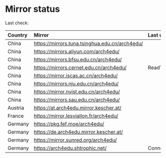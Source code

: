 <script src="./time.js"></script>
# Mirror status
Last check: <script type="text/javascript">localize(1754037413.282299);</script>

|Country|Mirror|Last update|
|:------|:-----|:----------|
|China|https://mirrors.tuna.tsinghua.edu.cn/arch4edu/|<script type="text/javascript">localize(1754031409);</script>|
|China|https://mirrors.aliyun.com/arch4edu/|<script type="text/javascript">localize(1754031409);</script>|
|China|https://mirrors.bfsu.edu.cn/arch4edu/|<script type="text/javascript">localize(1753987843);</script>|
|China|https://mirrors.cernet.edu.cn/arch4edu/|ReadTimeout|
|China|https://mirror.iscas.ac.cn/arch4edu/|<script type="text/javascript">localize(1753987843);</script>|
|China|https://mirrors.nju.edu.cn/arch4edu/|<script type="text/javascript">localize(1753987843);</script>|
|China|https://mirror.nyist.edu.cn/arch4edu/|<script type="text/javascript">localize(1753987843);</script>|
|China|https://mirrors.sau.edu.cn/arch4edu/|<script type="text/javascript">localize(1753815127);</script>|
|Austria|https://at.arch4edu.mirror.kescher.at/|<script type="text/javascript">localize(1753987843);</script>|
|France|https://mirror.lesviallon.fr/arch4edu/|<script type="text/javascript">localize(1753987843);</script>|
|Germany|https://pkg.fef.moe/arch4edu/|<script type="text/javascript">localize(1753987843);</script>|
|Germany|https://de.arch4edu.mirror.kescher.at/|<script type="text/javascript">localize(1753987843);</script>|
|Germany|https://mirror.sunred.org/arch4edu/|<script type="text/javascript">localize(1753987843);</script>|
|Germany|https://arch4edu.shtrophic.net/|ConnectionError|

<script src="./tablefilter/tablefilter.js"></script>
<script src="./table.js"></script>